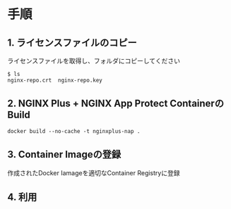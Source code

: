 
# 手順
## 1. ライセンスファイルのコピー
ライセンスファイルを取得し、フォルダにコピーしてください
```
$ ls
nginx-repo.crt  nginx-repo.key
```
## 2. NGINX Plus + NGINX App Protect ContainerのBuild
```
docker build --no-cache -t nginxplus-nap .
```

## 3. Container Imageの登録
作成されたDocker Iamageを適切なContainer Registryに登録

## 4. 利用

